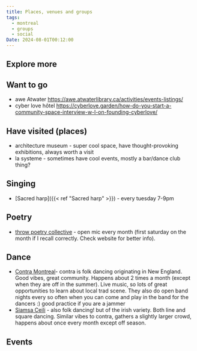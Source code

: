 ```yaml
---
title: Places, venues and groups
tags:
  - montreal
  - groups
  - social
Date: 2024-08-01T00:12:00
---
```

## Explore more

## Want to go
- awe Atwater https://awe.atwaterlibrary.ca/activities/events-listings/
- cyber love hôtel  https://cyberlove.garden/how-do-you-start-a-community-space-interview-w-l-on-founding-cyberlove/
## Have visited (places)
* architecture museum - super cool space, have thought-provoking exhibitions, always worth a visit
* la systeme - sometimes have cool events, mostly a bar/dance club thing?
## Singing

* [Sacred harp]({{< ref "Sacred harp" >}}) - every tuesday 7-9pm

## Poetry
* [throw poetry collective](https://throwpoetrycollective.wordpress.com/) - open mic every month (first saturday on the month if I recall correctly. Check website for better info). 

## Dance

* [Contra Montreal](https://www.contramontreal.org/)- contra is folk dancing originating in New England. Good vibes, great community. Happens about 2 times a month (except when they are off in the summer). Live music, so lots of great opportunities to learn about local trad scene. They also do open band nights every so often when you can come and play in the band for the dancers :) good practice if you are a jammer
* [Siamsa Ceili](https://www.siamsa.org/en/ceilis) - also folk dancing! but of the irish variety. Both line and square dancing. Similar vibes to contra, gathers a slightly larger crowd, happens about once every month except off season.
## Events

